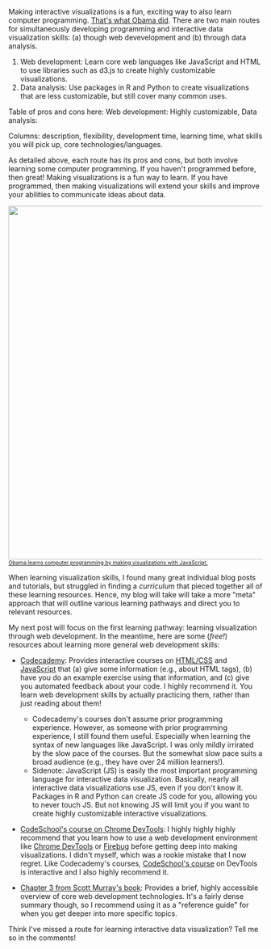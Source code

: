 Making interactive visualizations is a fun, exciting way to also learn computer programming. [That's what Obama did](http://www.wired.com/2014/12/obama-becomes-first-president-write-computer-program/). There are two main routes for simultaneously developing programming and interactive data visualization skills: (a) though web devevelopment and (b) through data analysis. 

1. Web development: Learn core web languages like JavaScript and HTML to use libraries such as d3.js to create highly customizable visualizations.
2. Data analysis: Use packages in R and Python to create visualizations that are less customizable, but still cover many common uses. 

Table of pros and cons here:
Web development: Highly customizable, 
Data analysis: 

Columns: description, flexibility, development time, learning time, what skills you will pick up, core technologies/languages.


As detailed above, each route has its pros and cons, but both involve learning some computer programming. If you haven't programmed before, then great! Making visualizations is a fun way to learn. If you have programmed, then making visualizations will extend your skills and improve your abilities to communicate ideas about data. 

<img src="https://s-media-cache-ak0.pinimg.com/736x/27/b4/31/27b431f659ca49426d01a7be28f0091d.jpg" width="700"/>
<a href="http://qz.com/308904/heres-the-first-line-of-code-ever-written-by-a-us-president/"><span style="font-size: 0.75em; display: block">Obama learns computer programming by making visualizations with JavaScript.</span></a>

When learning visualization skills, I found many great individual blog posts and tutorials, but struggled in finding a _curriculum_ that pieced together all of these learning resources. Hence, my blog will take will take a more "meta" approach that will outline various learning pathways and direct you to relevant resources.

My next post will focus on the first learning pathway: learning visualization through web development. In the meantime, here are some (_free!_) resources about learning more general web development skills:
 * [Codecademy](http://www.codecademy.com/): Provides interactive courses on [HTML/CSS](http://www.codecademy.com/tracks/web) and [JavaScript](http://www.codecademy.com/tracks/javascript) that (a) give some information (e.g., about HTML tags), (b) have you do an example exercise using that information, and (c) give you automated feedback about your code. I highly recommend it. You learn web development skills by actually practicing them, rather than just reading about them! 
 	* Codecademy's courses don't assume prior programming experience. However, as someone with prior programming experience, I still found them useful. Especially when learning the syntax of new languages like JavaScript. I was only mildly irrirated by the slow pace of the courses. But the somewhat slow pace suits a broad audience (e.g., they have over 24 million learners!). 
 	* Sidenote: JavaScript (JS) is easily the most important programming language for interactive data visualization. Basically, nearly all interactive data visualizations use JS, even if you don't know it. Packages in R and Python can create JS code for you, allowing you to never touch JS. But not knowing JS will limit you if you want to create highly customizable interactive visualizations. 

 * [CodeSchool's course on Chrome DevTools](https://www.codeschool.com/courses/discover-devtools): I highly highly highly recommend that you learn how to use a web development environment like [Chrome DevTools](https://developer.chrome.com/devtools) or [Firebug](http://getfirebug.com/) before getting deep into making visualizations. I didn't myself, which was a rookie mistake that I now regret. Like Codecademy's courses, [CodeSchool's course](https://www.codeschool.com/courses/discover-devtools) on DevTools is interactive and I also highly recommend it.
 * [Chapter 3 from Scott Murray's book](http://chimera.labs.oreilly.com/books/1230000000345/ch03.html): Provides a brief, highly accessible overview of core web development technologies. It's a fairly dense summary though, so I recommend using it as a "reference guide" for when you get deeper into more specific topics. 

Think I've missed a route for learning interactive data visualization? Tell me so in the comments!
